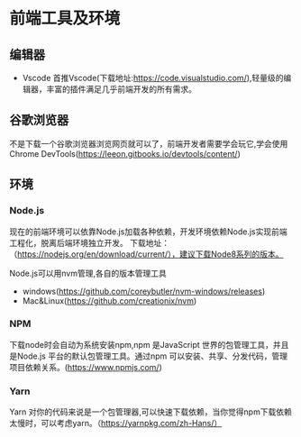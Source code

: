 # 前端工具及环境

## 编辑器

- Vscode
首推Vscode(下载地址:https://code.visualstudio.com/),轻量级的编辑器，丰富的插件满足几乎前端开发的所有需求。

## 谷歌浏览器

不是下载一个谷歌浏览器浏览网页就可以了，前端开发者需要学会玩它,学会使用Chrome DevTools(https://leeon.gitbooks.io/devtools/content/)

## 环境

### Node.js
现在的前端环境可以依靠Node.js加载各种依赖，开发环境依赖Node.js实现前端工程化，脱离后端环境独立开发。
下载地址：（https://nodejs.org/en/download/current/），建议下载Node8系列的版本。

Node.js可以用nvm管理,各自的版本管理工具
- windows(https://github.com/coreybutler/nvm-windows/releases)
- Mac&Linux(https://github.com/creationix/nvm)

### NPM
下载node时会自动为系统安装npm,npm 是JavaScript 世界的包管理工具，并且是Node.js 平台的默认包管理工具。通过npm 可以安装、共享、分发代码，管理项目依赖关系。(https://www.npmjs.com/)

### Yarn
Yarn 对你的代码来说是一个包管理器,可以快速下载依赖，当你觉得npm下载依赖太慢时，可以考虑yarn。（https://yarnpkg.com/zh-Hans/）

